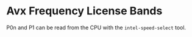 # Avx Frequency License Bands

P0n and P1 can be read from the CPU with the `intel-speed-select` tool.
